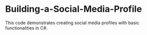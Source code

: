# Building-a-Social-Media-Profile
This code demonstrates creating social media profiles with basic functionalities in C#.

